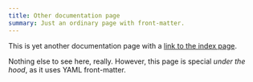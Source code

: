 ```yaml
---
title: Other documentation page
summary: Just an ordinary page with front-matter.
---
```


This is yet another documentation page with a [link to the index page](index.md).

Nothing else to see here, really. However, this page is special _under the hood_, as it uses YAML front-matter.
